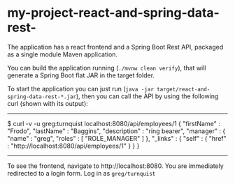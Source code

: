 # my-project-react-and-spring-data-rest-
The application has a react frontend and a Spring Boot Rest API, packaged as a single module Maven application.

You can build the application running (`./mvnw clean verify`), that will generate a Spring Boot flat JAR in the target folder.

To start the application you can just run (`java -jar target/react-and-spring-data-rest-*.jar`), then you can call the API by using the following curl (shown with its output):

---

\$ curl -v -u greg:turnquist localhost:8080/api/employees/1
{
"firstName" : "Frodo",
"lastName" : "Baggins",
"description" : "ring bearer",
"manager" : {
"name" : "greg",
"roles" : [ "ROLE_MANAGER" ]
},
"\_links" : {
"self" : {
"href" : "http://localhost:8080/api/employees/1"
}
}
}

---

To see the frontend, navigate to http://localhost:8080. You are immediately redirected to a login form. Log in as `greg/turnquist`

